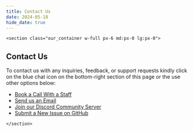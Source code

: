 ```yaml
---
title: Contact Us
date: 2024-05-18
hide_date: true
---
```


```=html
<section class="our_container w-full px-6 md:px-0 lg:px-0">
```

## Contact Us

To contact us with any inquiries, feedback, or support requests kindly click on the blue chat icon on the bottom-right section of this page or the use other options below:

- [Book a Call With a Staff](https://calendar.app.google/1a4HG5GZYv1sjjZG6)
- [Send us an Email](mailto:hello@apitoolkit.io)
- [Join our Discord Community Server](https://discord.gg/dEB6EjQnKB)
- [Submit a New Issue on GitHub](https://github.com/monoscope-tech/apitoolkit-landing/issues/new/choose)

```=html
</section>
```
